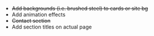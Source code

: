 - ~~Add backgrounds (i.e. brushed steel) to cards or site bg~~
- Add animation effects
- ~~Contact section~~
- Add section titles on actual page
